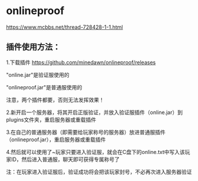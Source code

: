 # onlineproof
https://www.mcbbs.net/thread-728428-1-1.html

## 插件使用方法：

1.下载插件
https://github.com/minedawn/onlineproof/releases

"online.jar"是验证服使用的

"onlineproof.jar"是普通服使用的

注意，两个插件都要，否则无法发挥效果！

2.新开启一个服务器，将其开启正版验证，并放入验证服插件（online.jar）到plugins文件夹，重启服务器或重载插件

3.在自己的普通服务器（即需要给玩家称号的服务器）放进普通服插件（onlineproof.jar），重启服务器或重载插件

4.然后就可以使用了~玩家只要进入验证服，就会在C盘下的online.txt中写入该玩家ID，然后进入普通服，聊天即可获得专属称号了

注：在玩家进入验证服后，验证成功将会把该玩家封号，不必再次进入服务器验证
